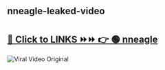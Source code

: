 
 ## nneagle-leaked-video 

# <h2><a href="https://clipsfans.com/nneagle&ref=git">🔗 Click to LINKS ⏩⏩ 👉 🟢 nneagle </a></h2>

<a href="https://clipsfans.com/nneagle&ref=git" rel="nofollow" data-target="animated-image.originalLink"><img src="https://i.ibb.co.com/xMMVF88/686577567.gif" alt="Viral Video Original" style="max-width: 100%; display: inline-block;" data-target="animated-image.originalImage"></a>
